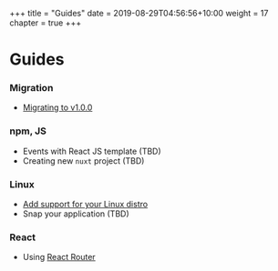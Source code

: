 +++
title = "Guides"
date = 2019-08-29T04:56:56+10:00
weight = 17
chapter = true
+++

# Guides

### Migration
* [Migrating to v1.0.0](./migrate)

### npm, JS
* Events with React JS template (TBD)
* Creating new `nuxt` project (TBD)

### Linux
* [Add support for your Linux distro](./distro)
* Snap your application (TBD)

### React

* Using [React Router](./reactrouter)